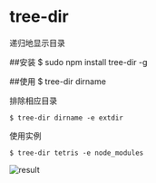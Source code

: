 # tree-dir
递归地显示目录

##安装
	$ sudo npm install tree-dir -g

##使用
	$ tree-dir dirname
	
排除相应目录

	$ tree-dir dirname -e extdir

使用实例

	$ tree-dir tetris -e node_modules

![result](http://7xj5sc.com1.z0.glb.clouddn.com/te.png)